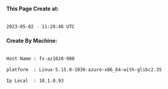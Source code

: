 
   
#### This Page Create at:

```bash

2023-05-02 - 11:28:46 UTC

```

#### Create By Machine:

```bash

Host Name : fv-az1028-980

platform  : Linux-5.15.0-1036-azure-x86_64-with-glibc2.35

Ip Local  : 10.1.0.93

```

